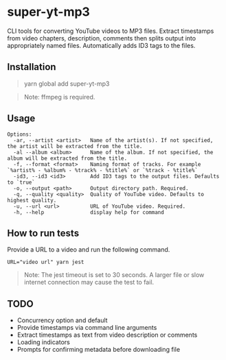 # super-yt-mp3

CLI tools for converting YouTube videos to MP3 files. Extract timestamps from video chapters, description, comments then splits output into appropriately named files. Automatically adds ID3 tags to the files.

## Installation

> yarn global add super-yt-mp3

> Note: ffmpeg is required.

## Usage

```
Options:
  -ar, --artist <artist>   Name of the artist(s). If not specified, the artist will be extracted from the title.
  -al --album <album>      Name of the album. If not specified, the album will be extracted from the title.
  -f, --format <format>    Naming format of tracks. For example `%artist% - %album% - %track% - %title%` or `%track - %title%`
  -id3, --id3 <id3>        Add ID3 tags to the output files. Defaults to `true`
  -o, --output <path>      Output directory path. Required.
  -q, --quality <quality>  Quality of YouTube video. Defaults to highest quality.
  -u, --url <url>          URL of YouTube video. Required.
  -h, --help               display help for command
```

## How to run tests

Provide a URL to a video and run the following command.

```shell
URL="video url" yarn jest
```

> Note: The jest timeout is set to 30 seconds. A larger file or slow internet connection may cause the test to fail.


## TODO

- Concurrency option and default
- Provide timestamps via command line arguments
- Extract timestamps as text from video description or comments
- Loading indicators
- Prompts for confirming metadata before downloading file
